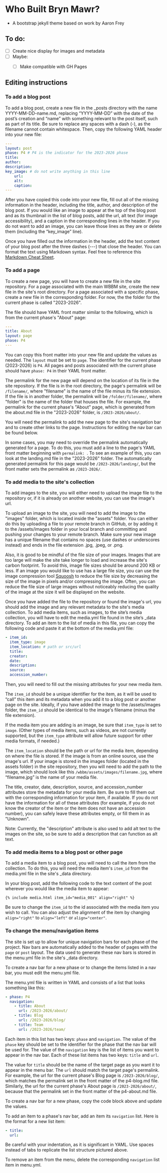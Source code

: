 # Who Built Bryn Mawr?

- A bootstrap jekyll theme based on work by Aaron Frey

## To do:
- [ ] Create nice display for images and metadata 
- [ ] Maybe:
  - [ ] Make compatible with GH Pages


## Editing instructions

### To add a blog post

To add a blog post, create a new file in the _posts directory with the name YYYY-MM-DD-name.md, replacing “YYYY-MM-DD” with the date of the post’s creation and “name” with something relevant to the post itself, such as part of its title. Be sure to replace any spaces with a dash (-), as the filename cannot contain whitespace. Then, copy the following YAML header into your new file: 
```yaml
---
layout: post
phase: P4 # P4 is the indicator for the 2023-2026 phase
title:
author:
description:
key_image: # do not write anything in this line
    url: 
    alt: 
    caption: 
---

```
After you have copied this code into your new file, fill out all of the missing information in the header, including the title, author, and description of the blog post. If you would like an image to appear at the top of the blog post and as its thumbnail in the list of blog posts, add the url, alt text (for image accessibility), and a caption in the corresponding lines in the header. If you do not want to add an image, you can leave those lines as they are or delete them (including the “key_image” line).

Once you have filled out the information in the header, add the text content of your blog post after the three dashes (---) that close the header. You can format the text using Markdown syntax. Feel free to reference this [Markdown Cheat Sheet](https://www.markdownguide.org/cheat-sheet/).

### To add a page

To create a new page, you will have to create a new file in the site repository. For a page associated with the main WBBM site, create the new file in the site's root directory. For a page associated with a specific phase, create a new file in the corresponding folder. For now, the the folder for the current phase is called "2023-2026".

The file should have YAML front matter similar to the following, which is from the current phase's "About" page:
```yaml
---
title: About
layout: page
phase: P4
---
```
You can copy this front matter into your new file and update the values as needed. The `layout` must be set to `page`. The identifier for the current phase (2023-2026) is `P4`. All pages and posts associated with the current phase should have `phase: P4` in their YAML front matter.

The permalink for the new page will depend on the location of its file in the site repository. If the file is in the root directory, the page's permalink will be `/filename/`, where "filename" is the name of the file minus its file extension. If the file is in another folder, the permalink will be `/folder/filename/`, where "folder" is the name of the folder that houses the file. For example, the permalink for the current phase's "About" page, which is generated from the about.md file in the "2023-2026" folder, is `/2023-2026/about/`.

You will need the permalink to add the new page to the site's navigation bar and to create other links to the page. Instructions for editing the nav bar can be found below.

In some cases, you may need to override the permalink automatically generated for a page. To do this, you must add a line to the page's YAML front matter beginning with `permalink: `. To see an example of this, you can look at the landing.md file in the "2023-2026" folder. The automatically generated permalink for this page would be `/2023-2026/landing/`, but the front matter sets the permalink as `/2023-2026/`.

### To add media to the site's collection

To add images to the site, you will either need to upload the image file to the repository or, if it is already on another website, you can use the image's url.

To upload an image to the site, you will need to add the image to the "images" folder, which is located inside the "assets" folder. You can either do this by uploading a file to your remote branch in GitHub, or by adding it to the /assets/images folder in your local branch and committing and pushing your changes to your remote branch. Make sure your new image has a unique filename that contains no spaces (use dashes or underscores instead) and ends in the file extension .jpg, .jpeg, or .png. 

Also, it is good to be mindful of the file size of your images. Images that are too large will make the site take longer to load and increase the site's carbon footprint. To avoid this, image file sizes should be around 200 KB or less. If an image you would like to use has a large file size, you can use the image compression tool [Squoosh](https://squoosh.app/) to reduce the file size by decreasing the size of the image in pixels and/or compressing the image. Often, you can reduce the file size of large images without noticeably reducing the quality of the image at the size it will be displayed on the website.

Once you have added the file to the repository or found the image's url, you should add the image and any relevant metadata to the site's media collection. To add media items, such as images, to the site’s media collection, you will have to edit the media.yml file found in the site’s _data directory. To add an item to the list of media in this file, you can copy the following code and paste it at the bottom of the media.yml file: 
```yaml
- item_id: 
  item_type: image
  item_location: # path or src/url
  title:
  creator:
  date:
  description:
  source:
  accession_number:
```
Then, you will need to fill out the missing attributes for your new media item.

The `item_id` should be a unique identifier for the item, as it will be used to “call” this item and its metadata when you add it to a blog post or another page on the site. Ideally, if you have added the image to the /assets/images folder, the `item_id` should be identical to the image's filename (minus the file extension).

If the media item you are adding is an image, be sure that `item_type` is set to `image`. (Other types of media items, such as videos, are not currently supported, but the `item_type` attribute will allow future support for other media formats, if needed.)

The `item_location` should be the path or url for the media item, depending on where the file is stored. If the image is from an online source, use the image's url. If your image is stored in the images folder (located in the assets folder) in the site repository, then you will need to add the path to the image, which should look like this `/wbbm/assets/images/filename.jpg`, where “filename.jpg” is the name of your media file.

The title, creator, date, description, source, and accession_number attributes store the metadata for your media item. Be sure to fill them out with the corresponding information for your item, if available. If you do not have the information for all of these attributes (for example, if you do not know the creator of the item or the item does not have an accession number), you can safely leave these attributes empty, or fill them in as "Unknown".

Note: Currently, the "description" attribute is also used to add alt text to the images on the site, so be sure to add a description that can function as alt text.

### To add media items to a blog post or other page

To add a media item to a blog post, you will need to call the item from the collection. To do this, you will need the media item's `item_id` from the media.yml file in the site's _data directory.

In your blog post, add the following code to the text content of the post wherever you would like the media item to appear: 
```
{% include media.html item_id="media_001" align="right" %}
```
Be sure to change the `item_id` to the id associated with the media item you wish to call. You can also adjust the alignment of the item by changing `align="right"` to `align="left"` or `align="center"`.

### To change the menu/navigation items

The site is set up to allow for unique navigation bars for each phase of the project. Nav bars are automatically added to the header of pages with the `page` or `post` layout. The data used to generate these nav bars is stored in the menu.yml file in the site's _data directory.

To create a nav bar for a new phase or to change the items listed in a nav bar, you must edit the menu.yml file. 

The menu.yml file is written in YAML and consists of a list that looks something like this:
```yaml
- phase: P4
  navigation:
    - title: About
      url: /2023-2026/about/
    - title: Blog
      url: /2023-2026/blog/
    - title: Team
      url: /2023-2026/team/
```
Each item in this list has two keys: `phase` and `navigation`. The value of the `phase` key should be set to the identifier for the phase that the nav bar will be used for. The value of the `navigation` key is the list of items you want to appear in the nav bar. Each of these list items has two keys: `title` and `url`.

The value for `title` should be the name of the target page as you want it to appear in the menu bar. The `url` should match the target page's permalink. For example, the url for the current phase's Blog page is `/2023-2026/blog/`, which matches the permalink set in the front matter of the p4-blog.md file. Similarly, the url for the current phase's About page is `/2023-2026/about/`, because that the permalink set in the front matter of the p4-about.md file.

To create a nav bar for a new phase, copy the code block above and update the values.

To add an item to a phase's nav bar, add an item its `navigation` list. Here is the format for a new list item:
```yaml
- title: 
  url: 
```
Be careful with your indentation, as it is significant in YAML. Use spaces instead of tabs to replicate the list structure pictured above.

To remove an item from the menu, delete the corresponding `navigation` list item in menu.yml.